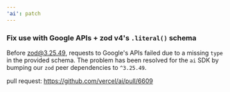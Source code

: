 ```yaml
---
'ai': patch
---
```


### Fix use with Google APIs + zod v4's `.literal()` schema

Before [zod@3.25.49](https://github.com/colinhacks/zod/releases/tag/v3.25.49), requests to Google's APIs failed due to a missing `type` in the provided schema. The problem has been resolved for the `ai` SDK by bumping our `zod` peer dependencies to `^3.25.49`.

pull request: https://github.com/vercel/ai/pull/6609
